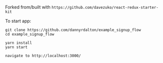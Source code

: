 Forked from/built with `https://github.com/davezuko/react-redux-starter-kit`

To start app:

```
git clone https://github.com/dannyrdalton/example_signup_flow
cd example_signup_flow

yarn install
yarn start

navigate to http://localhost:3000/
```
